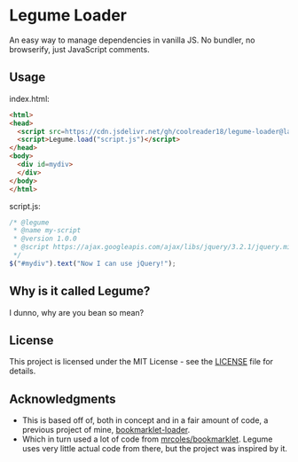 # Legume Loader
An easy way to manage dependencies in vanilla JS. No bundler, no browserify, just JavaScript comments.
## Usage
index.html:
```html
<html>
<head>
  <script src=https://cdn.jsdelivr.net/gh/coolreader18/legume-loader@latest/legume.min.js></script>
  <script>Legume.load("script.js")</script>
</head>
<body>
  <div id=mydiv>
  </div>
</body>
</html>
```

script.js:
```javascript
/* @legume
 * @name my-script
 * @version 1.0.0
 * @script https://ajax.googleapis.com/ajax/libs/jquery/3.2.1/jquery.min.js
 */
$("#mydiv").text("Now I can use jQuery!");
```

## Why is it called Legume?
I dunno, why are you bean so mean?

## License
This project is licensed under the MIT License - see the [LICENSE](LICENSE) file for details.

## Acknowledgments
* This is based off of, both in concept and in a fair amount of code, a previous project of mine, [bookmarklet-loader](https://github.com/coolreader18/bookmarklet-loader).
* Which in turn used a lot of code from [mrcoles/bookmarklet](https://github.com/mrcoles/bookmarklet). Legume uses very little actual code from there, but the project was inspired by it.
